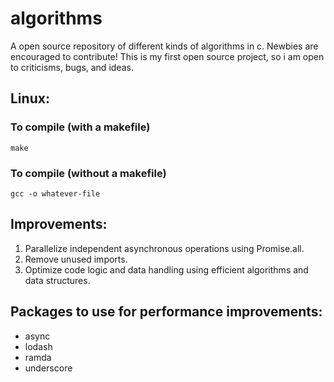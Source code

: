 # algorithms
A open source repository of different kinds of algorithms in c. Newbies are encouraged to contribute!
This is my first open source project, so i am open to criticisms, bugs, and ideas.

## Linux:
### To compile  (with a makefile)
`make`
### To compile (without a makefile)
`gcc -o whatever-file`

## Improvements:
1. Parallelize independent asynchronous operations using Promise.all.
2. Remove unused imports.
3. Optimize code logic and data handling using efficient algorithms and data structures.

## Packages to use for performance improvements:
- async
- lodash
- ramda
- underscore